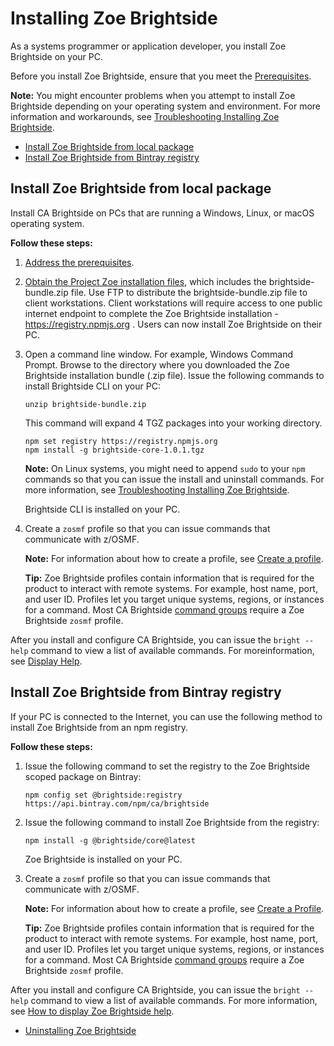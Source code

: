 # Installing Zoe Brightside

As a systems programmer or application developer, you install Zoe Brightside on your PC.

Before you install Zoe Brightside, ensure that you meet the [Prerequisites](cli-precli.md).

**Note:** You might encounter problems when you attempt to install
Zoe Brightside depending on your operating system and
environment. For more information and workarounds, see [Troubleshooting Installing Zoe Brightside](cli-troubleshootinginstallingcli.md).

  - [Install Zoe Brightside from local package](#installzoe-brightside-from-local-package)
  - [Install Zoe Brightside from Bintray registry](#install-zoe-brightside-from-bintray-registry)

## Install Zoe Brightside from local package

Install CA Brightside on PCs that are running a Windows, Linux, or macOS operating system.

**Follow these steps:**

1. [Address the prerequisites](cli-precli.md).

2. [Obtain the Project Zoe installation files](zoegettingstarted.md), which includes the brightside-bundle.zip file. Use FTP to distribute the brightside-bundle.zip file to client workstations. Client workstations will require access to one public internet endpoint to complete the Zoe Brightside installation - https://registry.npmjs.org . 
    Users can now install Zoe Brightside on their PC.

3.  Open a command line window. For example, Windows Command Prompt. Browse to the directory where you downloaded the Zoe Brightside installation bundle (.zip file). Issue the following commands to install Brightside CLI on your PC:

    ```
    unzip brightside-bundle.zip
    ```
    This command will expand 4 TGZ packages into your working directory.

    ```
    npm set registry https://registry.npmjs.org
    npm install -g brightside-core-1.0.1.tgz
    ```

    **Note:** On Linux systems, you might need to append `sudo` to your
    `npm` commands so that you can issue the install and uninstall
    commands. For more information, see [Troubleshooting Installing Zoe Brightside](cli-troubleshootinginstallingcli.md).

    Brightside CLI is installed on your PC.

4.  Create a `zosmf` profile so that you can issue commands that communicate with z/OSMF.

    **Note:** For information about how to create a profile, see [Create a profile](cli-createaprofile.md).

    **Tip:** Zoe Brightside profiles contain information that is required
    for the product to interact with remote systems. For example, host
    name, port, and user ID. Profiles let you target unique systems,
    regions, or instances for a command. Most CA Brightside [command
    groups](cli-commandgroups.md) require a Zoe Brightside
    `zosmf` profile.

After you install and configure CA Brightside, you can issue the `bright --help` command to view a list of available commands. For moreinformation, see [Display Help](cli-howtodisplaybrightsidehelp.md).


## Install Zoe Brightside from Bintray registry
If your PC is connected to the Internet, you can use the following method to install Zoe Brightside from an npm registry.

**Follow these steps:**

1.  Issue the following command to set the registry to the Zoe Brightside scoped package on Bintray:

    ```
    npm config set @brightside:registry https://api.bintray.com/npm/ca/brightside
    ```

2.  Issue the following command to install Zoe Brightside from the registry:

    ```
    npm install -g @brightside/core@latest
    ```

    Zoe Brightside is installed on your PC.

3.  Create a `zosmf` profile so that you can issue commands that communicate with z/OSMF.

    **Note:** For information about how to create a profile, see [Create
    a
    Profile](cli-createaprofile.md).


    **Tip:** Zoe Brightside profiles contain information that is required
    for the product to interact with remote systems. For example, host
    name, port, and user ID. Profiles let you target unique systems,
    regions, or instances for a command. Most CA Brightside [command
    groups](cli-commandgroups.md) require a Zoe Brightside
    `zosmf` profile.


After you install and configure CA Brightside, you can issue the `bright
--help` command to view a list of available commands. For more information, see [How to display Zoe Brightside help](cli-howtodisplaybrightsidehelp.md).

  - [Uninstalling Zoe Brightside](cli-uninstallcli.md)
